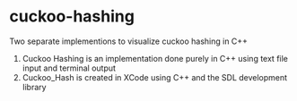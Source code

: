 # cuckoo-hashing
Two separate implementions to visualize cuckoo hashing in C++

1. Cuckoo Hashing is an implementation done purely in C++ using text file input and terminal output
2. Cuckoo_Hash is created in XCode using C++ and the SDL development library
